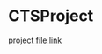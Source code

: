 # CTSProject


[project file link](https://cognizantonline.sharepoint.com/:b:/r/sites/GTP-Solutions/Gencsharepath/Shared%20Documents/Internship%202025/ADM-DE%20FSE%20Tracks%20-%20Project%20Case%20Studies/Smart%20Hotel%20Booking%20System.pdf?csf=1&web=1&e=ObuBLL)
